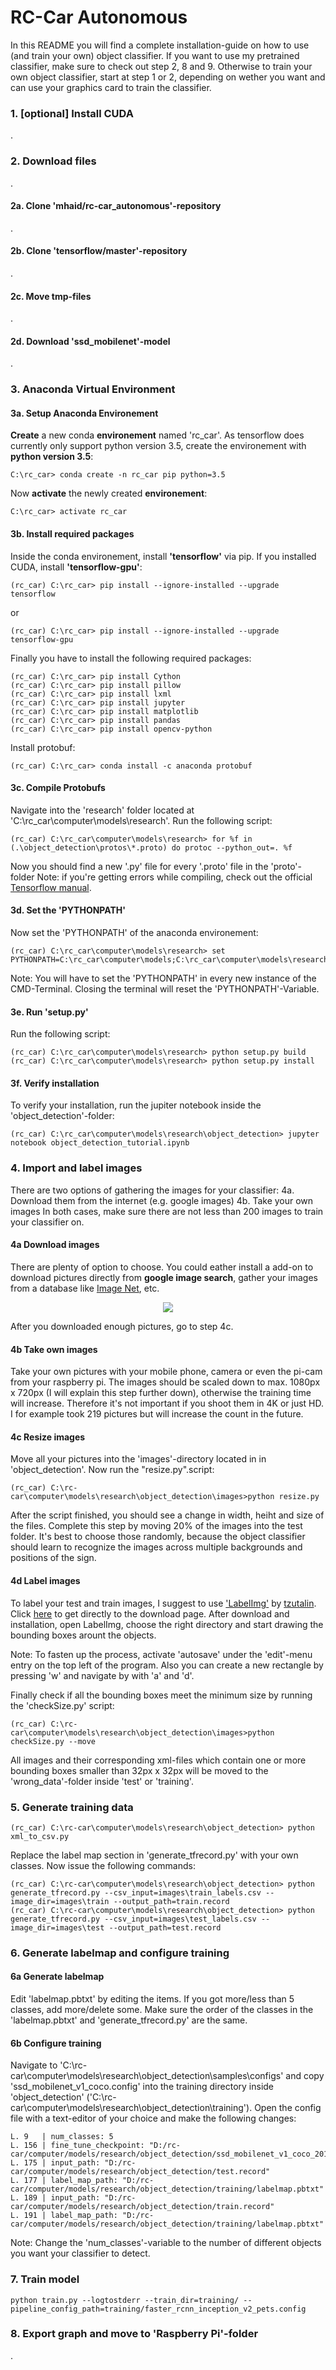 # RC-Car Autonomous

In this README you will find a complete installation-guide on how to use (and train your own) object classifier.
If you want to use my pretrained classifier, make sure to check out step 2, 8 and 9. Otherwise to train your own object classifier, start at step 1 or 2, depending on wether you want and can use your graphics card to train the classifier.


### 1. [optional] Install CUDA

.


### 2. Download files

.

#### 2a. Clone 'mhaid/rc-car_autonomous'-repository

.

#### 2b. Clone 'tensorflow/master'-repository

.

#### 2c. Move tmp-files

.

#### 2d. Download 'ssd_mobilenet'-model

.


### 3. Anaconda Virtual Environment

#### 3a. Setup Anaconda Environement

<b>Create</b> a new conda <b>environement</b> named 'rc_car'. As tensorflow does currently only support python version 3.5, create the environement with <b>python version 3.5</b>:
```
C:\rc_car> conda create -n rc_car pip python=3.5
```
Now <b>activate</b> the newly created <b>environement</b>:
```
C:\rc_car> activate rc_car
```

#### 3b. Install required packages

Inside the conda environement, install <b>'tensorflow'</b> via pip. If you installed CUDA, install <b>'tensorflow-gpu'</b>:
```
(rc_car) C:\rc_car> pip install --ignore-installed --upgrade tensorflow
```
or
```
(rc_car) C:\rc_car> pip install --ignore-installed --upgrade tensorflow-gpu
```
Finally you have to install the following required packages:
```
(rc_car) C:\rc_car> pip install Cython
(rc_car) C:\rc_car> pip install pillow
(rc_car) C:\rc_car> pip install lxml
(rc_car) C:\rc_car> pip install jupyter
(rc_car) C:\rc_car> pip install matplotlib
(rc_car) C:\rc_car> pip install pandas
(rc_car) C:\rc_car> pip install opencv-python
```
Install protobuf:
```
(rc_car) C:\rc_car> conda install -c anaconda protobuf
```

#### 3c. Compile Protobufs

Navigate into the 'research' folder located at 'C:\rc_car\computer\models\research'. Run the following script:
```
(rc_car) C:\rc_car\computer\models\research> for %f in (.\object_detection\protos\*.proto) do protoc --python_out=. %f
```
Now you should find a new '.py' file for every '.proto' file in the 'proto'-folder
Note: if you're getting errors while compiling, check out the official [Tensorflow manual](https://github.com/tensorflow/models/blob/master/research/object_detection/g3doc/installation.md#protobuf-compilation).

#### 3d. Set the 'PYTHONPATH'

Now set the 'PYTHONPATH' of the anaconda environement:
```
(rc_car) C:\rc_car\computer\models\research> set PYTHONPATH=C:\rc_car\computer\models;C:\rc_car\computer\models\research;C:\rc_car\computer\models\research\slim
```
Note: You will have to set the 'PYTHONPATH' in every new instance of the CMD-Terminal. Closing the terminal will reset the 'PYTHONPATH'-Variable.

#### 3e. Run 'setup.py'

Run the following script:
```
(rc_car) C:\rc_car\computer\models\research> python setup.py build
(rc_car) C:\rc_car\computer\models\research> python setup.py install
```

#### 3f. Verify installation

To verify your installation, run the jupiter notebook inside the 'object_detection'-folder:
```
(rc_car) C:\rc_car\computer\models\research\object_detection> jupyter notebook object_detection_tutorial.ipynb
```


### 4. Import and label images

There are two options of gathering the images for your classifier:
4a. Download them from the internet (e.g. google images)
4b. Take your own images
In both cases, make sure there are not less than 200 images to train your classifier on.

#### 4a Download images

There are plenty of option to choose. You could eather install a add-on to download pictures directly from <b>google image search</b>, gather your images from a database like [Image Net](http://www.image-net.org/), etc.
<p align="center">
  <img src="documentation/image_net.png">
</p>
After you downloaded enough pictures, go to step 4c.

#### 4b Take own images

Take your own pictures with your mobile phone, camera or even the pi-cam from your raspberry pi. The images should be scaled down to max. 1080px x 720px (I will explain this step further down), otherwise the training time will increase. Therefore it's not important if you shoot them in 4K or just HD.
I for example took 219 pictures but will increase the count in the future.

#### 4c Resize images

Move all your pictures into the 'images'-directory located in in 'object_detection'. Now run the "resize.py".script:
```
(rc_car) C:\rc-car\computer\models\research\object_detection\images>python resize.py
```
After the script finished, you should see a change in width, heiht and size of the files.
Complete this step by moving 20% of the images into the test folder. It's best to choose those randomly, because the object classifier should learn to recognize the images across multiple backgrounds and positions of the sign.

#### 4d Label images

To label your test and train images, I suggest to use ['LabelImg'](https://github.com/tzutalin/labelImg) by [tzutalin](https://github.com/tzutalin). Click [here](https://tzutalin.github.io/labelImg/) to get directly to the download page.
After download and installation, open LabelImg, choose the right directory and start drawing the bounding boxes arount the objects.

Note: To fasten up the process, activate 'autosave' under the 'edit'-menu entry on the top left of the program. Also you can create a new rectangle by pressing 'w' and navigate by with 'a' and 'd'.

Finally check if all the bounding boxes meet the minimum size by running the 'checkSize.py' script:
```
(rc_car) C:\rc-car\computer\models\research\object_detection\images>python checkSize.py --move
```
All images and their corresponding xml-files which contain one or more bounding boxes smaller than 32px x 32px will be moved to the 'wrong_data'-folder inside 'test' or  'training'.


### 5. Generate training data

```
(rc_car) C:\rc-car\computer\models\research\object_detection> python xml_to_csv.py
```

Replace the label map section in 'generate_tfrecord.py' with your own classes.
Now issue the following commands:
```
(rc_car) C:\rc-car\computer\models\research\object_detection> python generate_tfrecord.py --csv_input=images\train_labels.csv --image_dir=images\train --output_path=train.record
(rc_car) C:\rc-car\computer\models\research\object_detection> python generate_tfrecord.py --csv_input=images\test_labels.csv --image_dir=images\test --output_path=test.record
```


### 6. Generate labelmap and configure training

#### 6a Generate labelmap

Edit 'labelmap.pbtxt' by editing the items. If you got more/less than 5 classes, add more/delete some.
Make sure the order of the classes in the 'labelmap.pbtxt' and 'generate_tfrecord.py' are the same.

#### 6b Configure training

Navigate to 'C:\rc-car\computer\models\research\object_detection\samples\configs' and copy 'ssd_mobilenet_v1_coco.config' into the training directory inside 'object_detection' ('C:\rc-car\computer\models\research\object_detection\training').
Open the config file with a text-editor of your choice and make the following changes:
```
L. 9   | num_classes: 5
L. 156 | fine_tune_checkpoint: "D:/rc-car/computer/models/research/object_detection/ssd_mobilenet_v1_coco_2018_01_28/model.ckpt"
L. 175 | input_path: "D:/rc-car/computer/models/research/object_detection/test.record"
L. 177 | label_map_path: "D:/rc-car/computer/models/research/object_detection/training/labelmap.pbtxt"
L. 189 | input_path: "D:/rc-car/computer/models/research/object_detection/train.record"
L. 191 | label_map_path: "D:/rc-car/computer/models/research/object_detection/training/labelmap.pbtxt"
```
Note: Change the 'num_classes'-variable to the number of different objects you want your classifier to detect.


### 7. Train model

```
python train.py --logtostderr --train_dir=training/ --pipeline_config_path=training/faster_rcnn_inception_v2_pets.config
```


### 8. Export graph and move to 'Raspberry Pi'-folder
.
